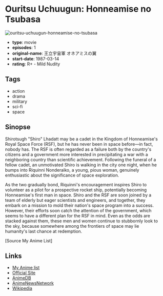 # Ouritsu Uchuugun: Honneamise no Tsubasa

![ouritsu-uchuugun-honneamise-no-tsubasa](https://cdn.myanimelist.net/images/anime/1811/112663.jpg)

-   **type**: movie
-   **episodes**: 1
-   **original-name**: 王立宇宙軍 オネアミスの翼
-   **start-date**: 1987-03-14
-   **rating**: R+ - Mild Nudity

## Tags

-   action
-   drama
-   military
-   sci-fi
-   space

## Sinopse

Shirotsugh "Shiro" Lhadatt may be a cadet in the Kingdom of Honneamise's Royal Space Force (RSF), but he has never been in space before—in fact, nobody has. The RSF is often regarded as a failure both by the country's citizens and a government more interested in precipitating a war with a neighboring country than scientific achievement. Following the funeral of a fellow cadet, an unmotivated Shiro is walking in the city one night, when he bumps into Riquinni Nonderaiko, a young, pious woman, genuinely enthusiastic about the significance of space exploration.

As the two gradually bond, Riquinni's encouragement inspires Shiro to volunteer as a pilot for a prospective rocket ship, potentially becoming Honneamise's first man in space. Shiro and the RSF are soon joined by a team of elderly but eager scientists and engineers, and together, they embark on a mission to mold their nation's space program into a success. However, their efforts soon catch the attention of the government, which seems to have a different plan for the RSF in mind. Even as the odds are stacked against them, these men and women continue to stubbornly look to the sky, because somewhere among the frontiers of space may lie humanity's last chance at redemption.

[Source My Anime List]

## Links

-   [My Anime list](https://myanimelist.net/anime/1034/Ouritsu_Uchuugun__Honneamise_no_Tsubasa)
-   [Official Site](http://www.gainax.co.jp/anime/honeamis/)
-   [AnimeDB](http://anidb.info/perl-bin/animedb.pl?show=anime&aid=196)
-   [AnimeNewsNetwork](http://www.animenewsnetwork.com/encyclopedia/anime.php?id=495)
-   [Wikipedia](http://en.wikipedia.org/wiki/Wings_of_Honneamise)
